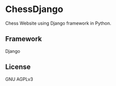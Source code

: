 # ChessDjango
Chess Website using Django framework in Python.

## Framework

Django

## License

GNU AGPLv3
